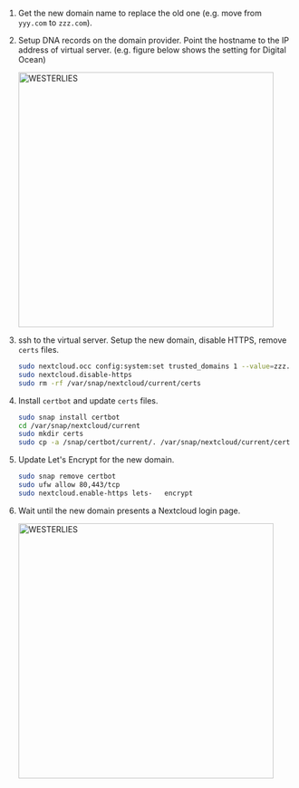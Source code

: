 <br><br>

1. Get the new domain name to replace the old one (e.g.  move from `yyy.com` to `zzz.com`).

2. Setup DNA records on the domain provider. Point the hostname to the IP address of virtual server.  (e.g.  figure below shows the setting for Digital Ocean)

	<a href="https://westerlies.us/index.php/s/yLcsxwJ6FNYYi4L/preview
" target="_blank" rel="noopener noreferrer" class="center"><img src="https://westerlies.us/index.php/s/yLcsxwJ6FNYYi4L/preview
" alt="WESTERLIES" width="450"></a>

3. ssh to the virtual server. Setup the new domain, disable HTTPS, remove `certs` files.

	```bash
	sudo nextcloud.occ config:system:set trusted_domains 1 --value=zzz.com
	sudo nextcloud.disable-https
	sudo rm -rf /var/snap/nextcloud/current/certs
	```

4. Install `certbot` and update `certs` files.

	```bash
	sudo snap install certbot
	cd /var/snap/nextcloud/current
	sudo mkdir certs
	sudo cp -a /snap/certbot/current/. /var/snap/nextcloud/current/certs/certbot/
	```

5. Update Let's Encrypt for the new domain.

	```bash
	sudo snap remove certbot
	sudo ufw allow 80,443/tcp
	sudo nextcloud.enable-https lets-	encrypt
	```

4. Wait until the new domain presents a Nextcloud login page.

	<a href="https://westerlies.us/index.php/s/caeyMF79qGyRXja/preview
" target="_blank" rel="noopener noreferrer" class="center"><img src="https://westerlies.us/index.php/s/caeyMF79qGyRXja/preview
" alt="WESTERLIES" width="450"></a>
